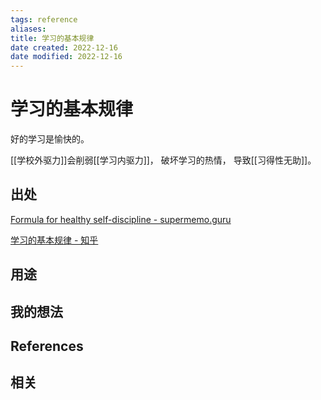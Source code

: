 ```yaml
---
tags: reference
aliases: 
title: 学习的基本规律
date created: 2022-12-16
date modified: 2022-12-16
---
```


# 学习的基本规律

好的学习是愉快的。 

[[学校外驱力]]会削弱[[学习内驱力]]， 破坏学习的热情， 导致[[习得性无助]]。

## 



## 出处
[Formula for healthy self-discipline - supermemo.guru](https://supermemo.guru/wiki/Formula_for_healthy_self-discipline)

[学习的基本规律 - 知乎](https://zhuanlan.zhihu.com/p/273225977)


## 用途




## 我的想法



## References



## 相关

